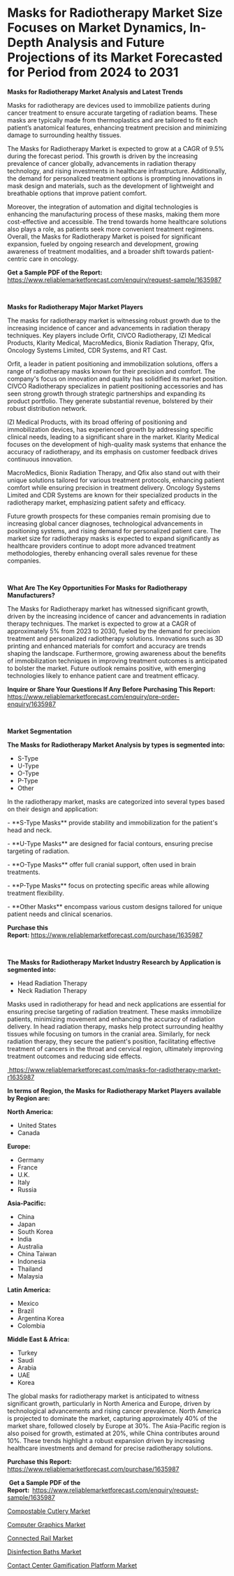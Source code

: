 <p><h1>Masks for Radiotherapy Market Size Focuses on Market Dynamics, In-Depth Analysis and Future Projections of its Market Forecasted for Period from 2024 to 2031</h1></p><p><strong>Masks for Radiotherapy Market Analysis and Latest Trends</strong></p>
<p><p>Masks for radiotherapy are devices used to immobilize patients during cancer treatment to ensure accurate targeting of radiation beams. These masks are typically made from thermoplastics and are tailored to fit each patient’s anatomical features, enhancing treatment precision and minimizing damage to surrounding healthy tissues.</p><p>The Masks for Radiotherapy Market is expected to grow at a CAGR of 9.5% during the forecast period. This growth is driven by the increasing prevalence of cancer globally, advancements in radiation therapy technology, and rising investments in healthcare infrastructure. Additionally, the demand for personalized treatment options is prompting innovations in mask design and materials, such as the development of lightweight and breathable options that improve patient comfort.</p><p>Moreover, the integration of automation and digital technologies is enhancing the manufacturing process of these masks, making them more cost-effective and accessible. The trend towards home healthcare solutions also plays a role, as patients seek more convenient treatment regimens. Overall, the Masks for Radiotherapy Market is poised for significant expansion, fueled by ongoing research and development, growing awareness of treatment modalities, and a broader shift towards patient-centric care in oncology.</p></p>
<p><strong>Get a Sample PDF of the Report:&nbsp;</strong> <a href="https://www.reliablemarketforecast.com/enquiry/request-sample/1635987">https://www.reliablemarketforecast.com/enquiry/request-sample/1635987</a></p>
<p>&nbsp;</p>
<p><strong>Masks for Radiotherapy Major Market Players</strong></p>
<p><p>The masks for radiotherapy market is witnessing robust growth due to the increasing incidence of cancer and advancements in radiation therapy techniques. Key players include Orfit, CIVCO Radiotherapy, IZI Medical Products, Klarity Medical, MacroMedics, Bionix Radiation Therapy, Qfix, Oncology Systems Limited, CDR Systems, and RT Cast. </p><p>Orfit, a leader in patient positioning and immobilization solutions, offers a range of radiotherapy masks known for their precision and comfort. The company's focus on innovation and quality has solidified its market position. CIVCO Radiotherapy specializes in patient positioning accessories and has seen strong growth through strategic partnerships and expanding its product portfolio. They generate substantial revenue, bolstered by their robust distribution network.</p><p>IZI Medical Products, with its broad offering of positioning and immobilization devices, has experienced growth by addressing specific clinical needs, leading to a significant share in the market. Klarity Medical focuses on the development of high-quality mask systems that enhance the accuracy of radiotherapy, and its emphasis on customer feedback drives continuous innovation. </p><p>MacroMedics, Bionix Radiation Therapy, and Qfix also stand out with their unique solutions tailored for various treatment protocols, enhancing patient comfort while ensuring precision in treatment delivery. Oncology Systems Limited and CDR Systems are known for their specialized products in the radiotherapy market, emphasizing patient safety and efficacy.</p><p>Future growth prospects for these companies remain promising due to increasing global cancer diagnoses, technological advancements in positioning systems, and rising demand for personalized patient care. The market size for radiotherapy masks is expected to expand significantly as healthcare providers continue to adopt more advanced treatment methodologies, thereby enhancing overall sales revenue for these companies.</p></p>
<p>&nbsp;</p>
<p><strong>What Are The Key Opportunities For Masks for Radiotherapy Manufacturers?</strong></p>
<p><p>The Masks for Radiotherapy market has witnessed significant growth, driven by the increasing incidence of cancer and advancements in radiation therapy techniques. The market is expected to grow at a CAGR of approximately 5% from 2023 to 2030, fueled by the demand for precision treatment and personalized radiotherapy solutions. Innovations such as 3D printing and enhanced materials for comfort and accuracy are trends shaping the landscape. Furthermore, growing awareness about the benefits of immobilization techniques in improving treatment outcomes is anticipated to bolster the market. Future outlook remains positive, with emerging technologies likely to enhance patient care and treatment efficacy.</p></p>
<p><strong>Inquire or Share Your Questions If Any Before Purchasing This Report:</strong> <a href="https://www.reliablemarketforecast.com/enquiry/pre-order-enquiry/1635987">https://www.reliablemarketforecast.com/enquiry/pre-order-enquiry/1635987</a></p>
<p>&nbsp;</p>
<p><strong>Market Segmentation</strong></p>
<p><strong>The Masks for Radiotherapy Market Analysis by types is segmented into:</strong></p>
<p><ul><li>S-Type</li><li>U-Type</li><li>O-Type</li><li>P-Type</li><li>Other</li></ul></p>
<p><p>In the radiotherapy market, masks are categorized into several types based on their design and application: </p><p>- **S-Type Masks** provide stability and immobilization for the patient's head and neck.  </p><p>- **U-Type Masks** are designed for facial contours, ensuring precise targeting of radiation.  </p><p>- **O-Type Masks** offer full cranial support, often used in brain treatments.  </p><p>- **P-Type Masks** focus on protecting specific areas while allowing treatment flexibility.  </p><p>- **Other Masks** encompass various custom designs tailored for unique patient needs and clinical scenarios.</p></p>
<p><strong>Purchase this Report:&nbsp;</strong><a href="https://www.reliablemarketforecast.com/purchase/1635987">https://www.reliablemarketforecast.com/purchase/1635987</a></p>
<p>&nbsp;</p>
<p><strong>The Masks for Radiotherapy Market Industry Research by Application is segmented into:</strong></p>
<p><ul><li>Head Radiation Therapy</li><li>Neck Radiation Therapy</li></ul></p>
<p><p>Masks used in radiotherapy for head and neck applications are essential for ensuring precise targeting of radiation treatment. These masks immobilize patients, minimizing movement and enhancing the accuracy of radiation delivery. In head radiation therapy, masks help protect surrounding healthy tissues while focusing on tumors in the cranial area. Similarly, for neck radiation therapy, they secure the patient's position, facilitating effective treatment of cancers in the throat and cervical region, ultimately improving treatment outcomes and reducing side effects.</p></p>
<p><a href="https://www.reliablemarketforecast.com/masks-for-radiotherapy-market-r1635987">&nbsp;https://www.reliablemarketforecast.com/masks-for-radiotherapy-market-r1635987</a></p>
<p><strong>In terms of Region, the Masks for Radiotherapy Market Players available by Region are:</strong></p>
<p>
    <p> <strong> North America: </strong>
        <ul>
            <li>United States</li>
            <li>Canada</li>
        </ul>
        </p> 
    <p> <strong> Europe: </strong>
        <ul>
            <li>Germany</li>
            <li>France</li>
            <li>U.K.</li>
            <li>Italy</li>
            <li>Russia</li>
        </ul>
        </p> 
    <p> <strong> Asia-Pacific: </strong>
        <ul>
            <li>China</li>
            <li>Japan</li>
            <li>South Korea</li>
            <li>India</li>
            <li>Australia</li>
            <li>China Taiwan</li>
            <li>Indonesia</li>
            <li>Thailand</li>
            <li>Malaysia</li>
        </ul>
        </p> 
    <p> <strong> Latin America: </strong>
        <ul>
            <li>Mexico</li>
            <li>Brazil</li>
            <li>Argentina Korea</li>
            <li>Colombia</li>
        </ul>
        </p> 
    <p> <strong> Middle East & Africa: </strong>
        <ul>
            <li>Turkey</li>
            <li>Saudi</li>
            <li>Arabia</li>
            <li>UAE</li>
            <li>Korea</li>
        </ul>
    </p>
    </p>
<p><p>The global masks for radiotherapy market is anticipated to witness significant growth, particularly in North America and Europe, driven by technological advancements and rising cancer prevalence. North America is projected to dominate the market, capturing approximately 40% of the market share, followed closely by Europe at 30%. The Asia-Pacific region is also poised for growth, estimated at 20%, while China contributes around 10%. These trends highlight a robust expansion driven by increasing healthcare investments and demand for precise radiotherapy solutions.</p></p>
<p><strong>Purchase this Report: </strong><a href="https://www.reliablemarketforecast.com/purchase/1635987">https://www.reliablemarketforecast.com/purchase/1635987</a></p>
<p>&nbsp;<strong>Get a Sample PDF of the Report:&nbsp;&nbsp;</strong><a href="https://www.reliablemarketforecast.com/enquiry/request-sample/1635987">https://www.reliablemarketforecast.com/enquiry/request-sample/1635987</a></p>
<p><strong></strong></p>
<p><p><a href="https://issuu.com/reportprime-2/docs/compostable-cutlery-market-size-203_bd294bf73fb9a7">Compostable Cutlery Market</a></p><p><a href="https://www.linkedin.com/pulse/global-computer-graphics-market-sector-types-applications-player-8jcwf?trackingId=uEdl4AzFQUu%2FnrPN213EhA%3D%3D">Computer Graphics Market</a></p><p><a href="https://www.linkedin.com/pulse/navigating-connected-rail-market-expert-analysis-forecast-period-w5i6f?trackingId=Bn8Zk0ZZSOSc1HUTeeTIJg%3D%3D">Connected Rail Market</a></p><p><a href="https://github.com/mabutironaldo/Market-Research-Report-List-6/blob/main/disinfection-baths-market.md">Disinfection Baths Market</a></p><p><a href="https://medium.com/@fahadahmed223/contact-center-gamification-platform-market-trends-and-market-growth-outlook-2024-2031-404c6c6ce037?postPublishedType=repub">Contact Center Gamification Platform Market</a></p></p>